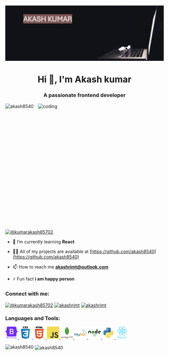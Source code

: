 ![logo](https://github.com/akash8540/akash8540/blob/main/glasses-lie-laptop-reflecting-light-from-screen-dark.jpg)
<h1 align="center">Hi 👋, I'm Akash kumar</h1>
<h3 align="center">A passionate frontend developer</h3>

<img src="https://camo.githubusercontent.com/87af9a9fec730c94fc8b08eb21fa5ef6ab7831a67ba17bf8cc76696f6e4be1ef/68747470733a2f2f63646e2e6472696262626c652e636f6d2f75736572732f313138373833362f73637265656e73686f74732f363533393432392f70726f6772616d65722e676966"  align="right"  alt="coding" width="400" height="400">

<p align="left"> <img src="https://komarev.com/ghpvc/?username=akash8540&label=Profile%20views&color=0e75b6&style=flat" alt="akash8540" /> </p>

<p align="left"> <a href="https://twitter.com/@kumarakash85702" target="blank"><img src="https://img.shields.io/twitter/follow/@kumarakash85702?logo=twitter&style=for-the-badge" alt="@kumarakash85702" /></a> </p>

- 🌱 I’m currently learning **React**

- 👨‍💻 All of my projects are available at [https://github.com/akash8540](https://github.com/akash8540)

- 📫 How to reach me **akashrimt@outlook.com**

- ⚡ Fun fact **i am happy person**

<h3 align="left">Connect with me:</h3>
<p align="left">
<a href="https://twitter.com/@kumarakash85702" target="blank"><img align="center" src="https://raw.githubusercontent.com/rahuldkjain/github-profile-readme-generator/master/src/images/icons/Social/twitter.svg" alt="@kumarakash85702" height="30" width="40" /></a>
<a href="https://linkedin.com/in/akashrimt" target="blank"><img align="center" src="https://raw.githubusercontent.com/rahuldkjain/github-profile-readme-generator/master/src/images/icons/Social/linked-in-alt.svg" alt="akashrimt" height="30" width="40" /></a>
<a href="https://www.leetcode.com/akashrimt" target="blank"><img align="center" src="https://raw.githubusercontent.com/rahuldkjain/github-profile-readme-generator/master/src/images/icons/Social/leet-code.svg" alt="akashrimt" height="30" width="40" /></a>
</p>

<h3 align="left">Languages and Tools:</h3>
<p align="left"> <a href="https://getbootstrap.com" target="_blank" rel="noreferrer"> <img src="https://raw.githubusercontent.com/devicons/devicon/master/icons/bootstrap/bootstrap-plain-wordmark.svg" alt="bootstrap" width="40" height="40"/> </a> <a href="https://www.w3schools.com/css/" target="_blank" rel="noreferrer"> <img src="https://raw.githubusercontent.com/devicons/devicon/master/icons/css3/css3-original-wordmark.svg" alt="css3" width="40" height="40"/> </a> <a href="https://www.w3.org/html/" target="_blank" rel="noreferrer"> <img src="https://raw.githubusercontent.com/devicons/devicon/master/icons/html5/html5-original-wordmark.svg" alt="html5" width="40" height="40"/> </a> <a href="https://developer.mozilla.org/en-US/docs/Web/JavaScript" target="_blank" rel="noreferrer"> <img src="https://raw.githubusercontent.com/devicons/devicon/master/icons/javascript/javascript-original.svg" alt="javascript" width="40" height="40"/> </a> <a href="https://www.mongodb.com/" target="_blank" rel="noreferrer"> <img src="https://raw.githubusercontent.com/devicons/devicon/master/icons/mongodb/mongodb-original-wordmark.svg" alt="mongodb" width="40" height="40"/> </a> <a href="https://www.mysql.com/" target="_blank" rel="noreferrer"> <img src="https://raw.githubusercontent.com/devicons/devicon/master/icons/mysql/mysql-original-wordmark.svg" alt="mysql" width="40" height="40"/> </a> <a href="https://nodejs.org" target="_blank" rel="noreferrer"> <img src="https://raw.githubusercontent.com/devicons/devicon/master/icons/nodejs/nodejs-original-wordmark.svg" alt="nodejs" width="40" height="40"/> </a> <a href="https://www.python.org" target="_blank" rel="noreferrer"> <img src="https://raw.githubusercontent.com/devicons/devicon/master/icons/python/python-original.svg" alt="python" width="40" height="40"/> </a> <a href="https://reactjs.org/" target="_blank" rel="noreferrer"> <img src="https://raw.githubusercontent.com/devicons/devicon/master/icons/react/react-original-wordmark.svg" alt="react" width="40" height="40"/> </a> </p>

<p><img align="left" src="https://github-readme-stats.vercel.app/api/top-langs?username=akash8540&show_icons=true&locale=en&layout=compact" alt="akash8540" /></p>

<p>&nbsp;<img align="center" src="https://github-readme-stats.vercel.app/api?username=akash8540&show_icons=true&locale=en" alt="akash8540" /></p>















